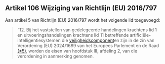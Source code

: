 ## Artikel 106 Wijziging van Richtlijn (EU) 2016/797

Aan artikel 5 van Richtlijn (EU) 2016/797 wordt het volgende lid toegevoegd:

> “12. Bij het vaststellen van gedelegeerde handelingen krachtens lid 1 en uitvoeringshandelingen krachtens lid 11 betreffende artificiële-intelligentiesystemen die [veiligheidscomponent](a3.md#^veiligheidscomponent)en zijn in de zin van Verordening (EU) 2024/1689 van het Europees Parlement en de Raad [(\*5)](#ntr*5-L_202401689NL.000101-E0062), worden de eisen van hoofdstuk III, afdeling 2, van die verordening in aanmerking genomen.
